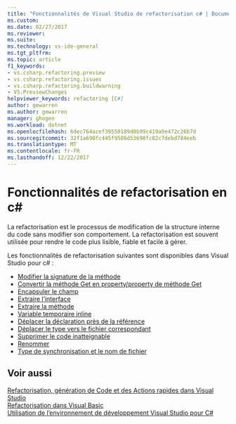```yaml
---
title: "Fonctionnalités de Visual Studio de refactorisation c# | Documents Microsoft"
ms.custom: 
ms.date: 02/27/2017
ms.reviewer: 
ms.suite: 
ms.technology: vs-ide-general
ms.tgt_pltfrm: 
ms.topic: article
f1_keywords:
- vs.csharp.refactoring.preview
- vs.csharp.refactoring.issues
- vs.csharp.refactoring.buildwarning
- VS.PreviewChanges
helpviewer_keywords: refactoring [C#]
author: gewarren
ms.author: gewarren
manager: ghogen
ms.workload: dotnet
ms.openlocfilehash: 6dec764acef39550189d0b99c419a9e472c26b7d
ms.sourcegitcommit: 32f1a690fc445f9586d53698fc82c7debd784eeb
ms.translationtype: MT
ms.contentlocale: fr-FR
ms.lasthandoff: 12/22/2017
---
```

# <a name="refactoring-features-in-c"></a>Fonctionnalités de refactorisation en c# #

La refactorisation est le processus de modification de la structure interne du code sans modifier son comportement. La refactorisation est souvent utilisée pour rendre le code plus lisible, fiable et facile à gérer.

Les fonctionnalités de refactorisation suivantes sont disponibles dans Visual Studio pour c# :

* [Modifier la signature de la méthode](refactoring/change-method-signature.md)
* [Convertir la méthode Get en property/property de méthode Get](refactoring/convert-get-method-to-property.md)
* [Encapsuler le champ](refactoring/encapsulate-field.md)
* [Extraire l’interface](refactoring/extract-interface.md)
* [Extraire la méthode](refactoring/extract-method.md)
* [Variable temporaire inline](refactoring/inline-temporary-variable.md)
* [Déplacer la déclaration près de la référence](refactoring/move-declaration-near-reference.md)
* [Déplacer le type vers le fichier correspondant](refactoring/move-type-to-matching-file.md)
* [Supprimer le code inatteignable](refactoring/remove-unreachable-code.md)
* [Renommer](refactoring/rename.md)
* [Type de synchronisation et le nom de fichier](refactoring/sync-type-and-file.md)

## <a name="see-also"></a>Voir aussi

[Refactorisation, génération de Code et des Actions rapides dans Visual Studio](../ide/refactoring-code-generation-quick-actions.md)  
[Refactorisation dans Visual Basic](../vb-ide/refactoring-vb.md)  
[Utilisation de l’environnement de développement Visual Studio pour C#](using-the-visual-studio-development-environment-for-csharp.md)
